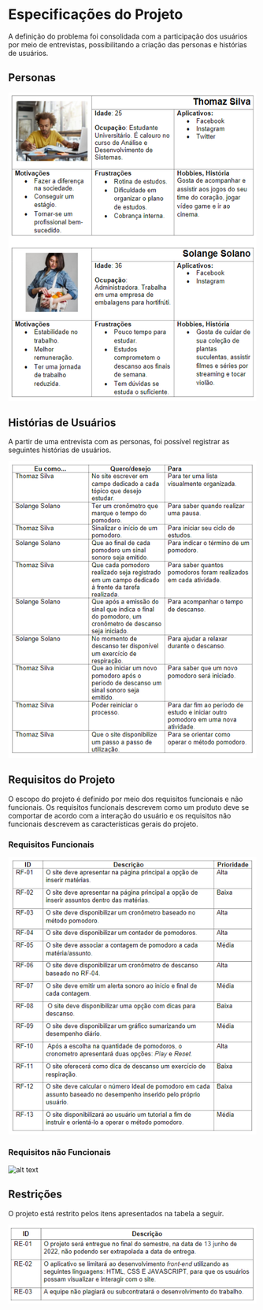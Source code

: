 # Especificações do Projeto

A definição do problema foi consolidada com a participação dos usuários por meio de entrevistas, possibilitando a criação das personas e histórias de usuários.

## Personas

![alt text](https://github.com/ICEI-PUC-Minas-PMV-ADS/pmv-ads-2022-1-e1-proj-web-t2-tomate/blob/main/Personas.PNG)

## Histórias de Usuários

A  partir  de  uma  entrevista  com  as  personas,  foi  possível  registrar  as  seguintes histórias de usuários.

![alt text](https://github.com/ICEI-PUC-Minas-PMV-ADS/pmv-ads-2022-1-e1-proj-web-t2-tomate/blob/main/Hist%C3%B3rias%20de%20usu%C3%A1rio.PNG)

## Requisitos do Projeto

O escopo do projeto é definido por meio dos requisitos funcionais e não funcionais. Os requisitos funcionais descrevem como um produto deve se comportar de acordo com   a   interação   do   usuário   e   os   requisitos   não   funcionais   descrevem   as características gerais do projeto.


### Requisitos Funcionais

![alt text](https://github.com/ICEI-PUC-Minas-PMV-ADS/pmv-ads-2022-1-e1-proj-web-t2-tomate/blob/main/Requisitos%20Funcionais.PNG)


### Requisitos não Funcionais

![alt text](https://github.com/ICEI-PUC-Minas-PMV-ADS/pmv-ads-2022-1-e1-proj-web-t2-tomate/blob/main/Requisitos%20N%C3%A3o%20Funcionais.PNG)

## Restrições

O projeto está restrito pelos itens apresentados na tabela a seguir.

![alt text](https://github.com/ICEI-PUC-Minas-PMV-ADS/pmv-ads-2022-1-e1-proj-web-t2-tomate/blob/main/Restri%C3%A7%C3%B5es.PNG)
